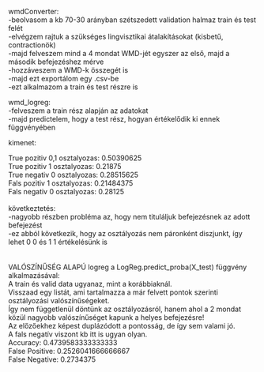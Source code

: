 wmdConverter:<br />
-beolvasom a kb 70-30 arányban szétszedett validation halmaz train és test felét<br />
-elvégzem rajtuk a szükséges lingvisztikai átalakításokat (kisbetű, contractionök)<br />
-majd felveszem mind a 4 mondat WMD-jét egyszer az első, majd a második befejezéshez mérve<br />
-hozzáveszem a WMD-k összegét is<br />
-majd ezt exportálom egy .csv-be<br />
-ezt alkalmazom a train és test részre is<br />

wmd_logreg:<br />
-felveszem a train rész alapján az adatokat<br />
-majd predictelem, hogy a test rész, hogyan értékelődik ki ennek függvényében<br />

kimenet:<br />

True pozitiv 0,1 osztalyozas: 0.50390625<br />
True pozitiv 1 osztalyozas: 0.21875<br />
True negativ 0 osztalyozas: 0.28515625<br />
Fals pozitiv 1 osztalyozas: 0.21484375<br />
Fals negativ 0 osztalyozas: 0.28125<br />
<br />
következtetés:<br />
-nagyobb részben probléma az, hogy nem tituláljuk befejezésnek az adott befejezést<br />
-ez abból következik, hogy az osztályozás nem páronként diszjunkt, így lehet 0 0 és 1 1 értékelésünk is<br />
<br/>
<br/>
VALÓSZÍNŰSÉG ALAPÚ logreg a LogReg.predict_proba(X_test) függvény alkalmazásával:<br />
A train és valid data ugyanaz, mint a korábbiaknál.<br />
Visszaad egy listát, ami tartalmazza a már felvett pontok szerinti osztályozási valószínűségeket.<br />
Így nem függetlenül döntünk az osztályozásról, hanem ahol a 2 mondat közül nagyobb valószínűséget kapunk a helyes befejezésre!<br />
Az előzőekhez képest duplázódott a pontosság, de így sem valami jó.<br />
A fals negatív viszont kb itt is ugyan olyan.<br />
Accuracy: 0.4739583333333333<br />
False Positive: 0.2526041666666667<br />
False Negative: 0.2734375<br />
